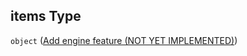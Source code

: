 ## items Type

`object` ([Add engine feature (NOT YET IMPLEMENTED)](generic-properties-root-add-game-engine-feature-properties-add-engine-feature-add-engine-feature-not-yet-implemented.md))
